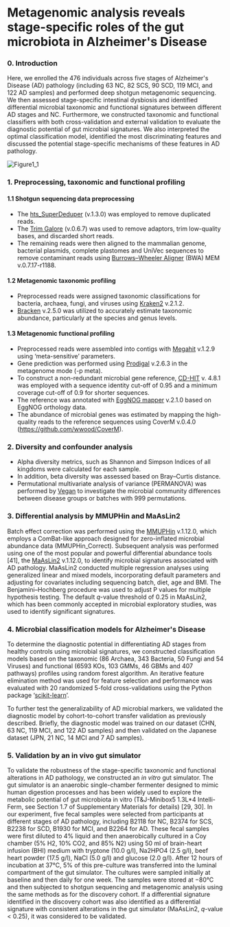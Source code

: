 # Metagenomic analysis reveals stage-specific roles of  the gut microbiota in Alzheimer's Disease 
### 0. Introduction

Here, we enrolled the 476 individuals across five stages of Alzheimer's Disease (AD) pathology (including 63 NC, 82 SCS, 90 SCD, 119 MCI, and 122 AD samples) and performed deep shotgun metagenomic sequencing. We then assessed stage-specific intestinal dysbiosis and identified differential microbial taxonomic and functional signatures between different AD stages and NC. Furthermore, we constructed taxonomic and functional classifiers with both cross-validation and external validation to evaluate the diagnostic potential of gut microbial signatures. We also interpreted the optimal classification model, identified the most discriminating features and discussed the potential stage-specific mechanisms of these features in AD pathology.

![Figure1_1](https://jialh.oss-cn-shanghai.aliyuncs.com/img2/Figure1_1.jpg)

### 1. Preprocessing, taxonomic and functional profiling

#### 1.1 Shotgun sequencing data preprocessing

-   The [hts_SuperDeduper](https://s4hts.github.io/HTStream/) (v.1.3.0) was employed to remove duplicated reads. 
-   The [Trim Galore](https://github.com/FelixKrueger/TrimGalore) (v.0.6.7) was used to remove adaptors, trim low-quality bases, and discarded short reads.
-   The remaining reads were then aligned to the mammalian genome, bacterial plasmids, complete plastomes and UniVec sequences to remove contaminant reads using [Burrows–Wheeler Aligner](https://bio-bwa.sourceforge.net/) (BWA) MEM v.0.7.17-r1188.

#### 1.2 Metagenomic taxonomic profiling

-   Preprocessed reads were assigned taxonomic classifications for bacteria, archaea, fungi, and viruses using [Kraken2](https://ccb.jhu.edu/software/kraken2/) v.2.1.2.
-   [Bracken](https://ccb.jhu.edu/software/bracken/) v.2.5.0 was utilized to accurately estimate taxonomic abundance, particularly at the species and genus levels.

#### 1.3 Metagenomic functional profiling

-   Preprocessed reads were assembled into contigs with [Megahit](https://github.com/voutcn/megahit) v.1.2.9 using ‘meta-sensitive’ parameters. 
-   Gene prediction was performed using [Prodigal](https://github.com/hyattpd/Prodigal) v.2.6.3 in the metagenome mode (-p meta). 
-   To construct a non-redundant microbial gene reference, [CD-HIT](http://cd-hit.org/) v. 4.8.1 was employed with a sequence identity cut-off of 0.95 and a minimum coverage cut-off of 0.9 for shorter sequences. 
-   The reference was annotated with [EggNOG mapper](http://eggnog-mapper.embl.de/) v.2.1.0 based on EggNOG orthology data. 
-   The abundance of microbial genes was estimated by mapping the high-quality reads to the reference sequences using CoverM v.0.4.0 (https://github.com/wwood/CoverM).

### 2. Diversity and confounder analysis

-   Alpha diversity metrics, such as Shannon and Simpson Indices of all kingdoms were calculated for each sample. 
-   In addition, beta diversity was assessed based on Bray–Curtis distance. 
-   Permutational multivariate analysis of variance (PERMANOVA) was performed by [Vegan](https://github.com/vegandevs/vegan) to investigate the microbial community differences between disease groups or batches with 999 permutations.

### 3. Differential analysis  by MMUPHin and MaAsLin2

Batch effect correction was performed using the [MMUPHin](https://bioconductor.org/packages/release/bioc/html/MMUPHin.html) v.1.12.0, which employs a ComBat-like approach designed for zero-inflated microbial abundance data (MMUPHin_Correct). Subsequent analysis was performed using one of the most popular and powerful differential abundance tools [41], the [MaAsLin2](https://www.bioconductor.org/packages/release/bioc/html/Maaslin2.html) v.1.12.0, to identify microbial signatures associated with AD pathology. MaAsLin2 conducted multiple regression analyses using generalized linear and mixed models, incorporating default parameters and adjusting for covariates including sequencing batch, diet, age and BMI. The Benjamini–Hochberg procedure was used to adjust P values for multiple hypothesis testing. The default *q*-value threshold of 0.25 in MaAsLin2, which has been commonly accepted in microbial exploratory studies, was used to identify significant signatures.

### 4.  Microbial classification models for Alzheimer's Disease

To determine the diagnostic potential in differentiating AD stages from healthy controls using microbial signatures, we constructed classification models based on the taxonomic (86 Archaea, 343 Bacteria, 50 Fungi and 54 Viruses) and functional (6593 KOs, 103 GMMs, 46 GBMs and 407 pathways) profiles using random forest algorithm. An iterative feature elimination method was used for feature selection and performance was evaluated with 20 randomized 5-fold cross-validations using the Python package ‘[scikit-learn](https://scikit-learn.org/)’.  

To further test the generalizability of AD microbial markers, we validated the diagnostic model by cohort-to-cohort transfer validation as previously described. Briefly, the diagnostic model was trained on our dataset (CHN, 63 NC, 119 MCI, and 122 AD samples) and then validated on the Japanese dataset (JPN, 21 NC, 14 MCI and 7 AD samples). 

### 5. Validation by an in vivo gut simulator

To validate the robustness of the stage-specific taxonomic and functional alterations in AD pathology, we constructed an *in vitro* gut simulator. The gut simulator is an anaerobic single-chamber fermenter designed to mimic human digestion processes and has been widely used to explore the metabolic potential of gut microbiota in vitro (T&J-Minibox5 1.3L*4 Intelli-Ferm, see Section 1.7 of Supplementary Materials for details) [29, 30]. In our experiment, five fecal samples were selected from participants at different stages of AD pathology, including B2118 for NC, B2374 for SCS, B2238 for SCD, B1930 for MCI, and B2264 for AD. These fecal samples were first diluted to 4% liquid and then anaerobically cultured in a Coy chamber (5% H2, 10% CO2, and 85% N2) using 50 ml of brain-heart infusion (BHI) medium with tryptone (10.0 g/l), Na2HPO4 (2.5 g/l), beef heart powder (17.5 g/l), NaCl (5.0 g/l) and glucose (2.0 g/l). After 12 hours of incubation at 37°C, 5% of this pre-culture was transferred into the luminal compartment of the gut simulator. The cultures were sampled initially at baseline and then daily for one week. The samples were stored at −80°C and then subjected to shotgun sequencing and metagenomic analysis using the same methods as for the discovery cohort. If a differential signature identified in the discovery cohort was also identified as a differential signature with consistent alterations in the gut simulator (MaAsLin2, *q*-value < 0.25), it was considered to be validated.

